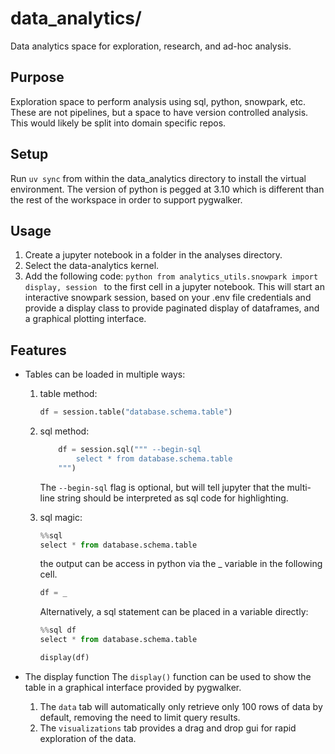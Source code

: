 # data_analytics/

Data analytics space for exploration, research, and ad-hoc analysis.

## Purpose

Exploration space to perform analysis using sql, python, snowpark, etc.
These are not pipelines, but a space to have version controlled analysis.
This would likely be split into domain specific repos.

## Setup
Run `uv sync` from within the data_analytics directory to install the virtual
environment.  The version of python is pegged at 3.10 which is different than the rest
of the workspace in order to support pygwalker.

## Usage

1. Create a jupyter notebook in a folder in the analyses directory.
2. Select the data-analytics kernel.
3. Add the following code:
        ```python
        from analytics_utils.snowpark import display, session
        ```
    to the first cell in a jupyter notebook. This will start an interactive snowpark
    session, based on your .env file credentials and provide a display class to provide
    paginated display of dataframes, and a graphical plotting interface.

## Features
- Tables can be loaded in multiple ways:
    1. table method:
        ```python
        df = session.table("database.schema.table")
        ```
    2. sql method:
        ```python
            df = session.sql(""" --begin-sql
                select * from database.schema.table
            """)
        ```
        The `--begin-sql` flag is optional, but will tell jupyter that the multi-line
        string should be interpreted as sql code for highlighting.
    3. sql magic:

        ```python
        %%sql
        select * from database.schema.table
        ```

        the output can be access in python via the _ variable in the following cell.

        ```python
        df = _
        ```

        Alternatively, a sql statement can be placed in a variable directly:

        ```python
        %%sql df
        select * from database.schema.table
        ```

        ```python
        display(df)
        ```

- The display function
    The `display()` function can be used to show the table in a graphical interface
    provided by pygwalker.
    1. The `data` tab will automatically only retrieve only 100 rows of data by default,
    removing the need to limit query results.
    2. The `visualizations` tab provides a drag and drop gui for rapid exploration of
    the data.



